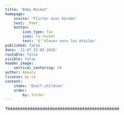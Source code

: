 ```yaml
---
title: 'Baby Rocket'
homepage:
    invite: 'Flirter avec Kármán'
    text: _Pomf_
    button:
        icon_type: fas
        icon: fa-rocket
        text: 'S''élever vers les étoiles'
published: false
date: '11:47 22-02-2018'
routable: false
visible: false
header_image:
    vertical_centering: 50
author: Amaury
license: by-sa
content:
    items: '@self.children'
    order:
        by: folder
---
```


Yééééééééééééééééééééééééééééééééééééééééééééé